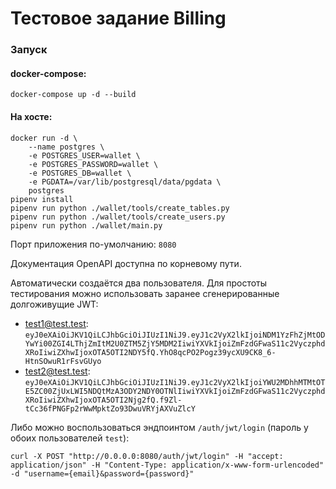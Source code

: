 # Тестовое задание Billing

### Запуск
#### docker-compose:
```shell script
docker-compose up -d --build
```
#### На хосте:
```shell script
docker run -d \
    --name postgres \
    -e POSTGRES_USER=wallet \
    -e POSTGRES_PASSWORD=wallet \
    -e POSTGRES_DB=wallet \
    -e PGDATA=/var/lib/postgresql/data/pgdata \
    postgres
pipenv install
pipenv run python ./wallet/tools/create_tables.py
pipenv run python ./wallet/tools/create_users.py
pipenv run python ./wallet/main.py
```


Порт приложения по-умолчанию: `8080`

Документация OpenAPI доступна по корневому пути.

Автоматически создаётся два пользователя. Для простоты тестирования можно использовать заранее сгенерированные долгоживущие JWT: 
- test1@test.test: `eyJ0eXAiOiJKV1QiLCJhbGciOiJIUzI1NiJ9.eyJ1c2VyX2lkIjoiNDM1YzFhZjMtODYwYi00ZGI4LThjZmItM2U0ZTM5ZjY5MDM2IiwiYXVkIjoiZmFzdGFwaS11c2VyczphdXRoIiwiZXhwIjoxOTA5OTI2NDY5fQ.YhO8qcPO2Pogz39ycXU9CK8_6-HtnSOwuR1rFsvGUyo`
- test2@test.test: `eyJ0eXAiOiJKV1QiLCJhbGciOiJIUzI1NiJ9.eyJ1c2VyX2lkIjoiYWU2MDhhMTMtOTE5ZC00ZjUxLWI5NDQtMzA3ODY2NDY0OTNlIiwiYXVkIjoiZmFzdGFwaS11c2VyczphdXRoIiwiZXhwIjoxOTA5OTI2Njg2fQ.f9Zl-tCc36fPNGFp2rWwMpktZo93DwuVRYjAXVuZlcY`


Либо можно воспользоваться эндпоинтом `/auth/jwt/login` (пароль у обоих пользователей `test`):
```shell script
curl -X POST "http://0.0.0.0:8080/auth/jwt/login" -H "accept: application/json" -H "Content-Type: application/x-www-form-urlencoded" -d "username={email}&password={password}"
```

